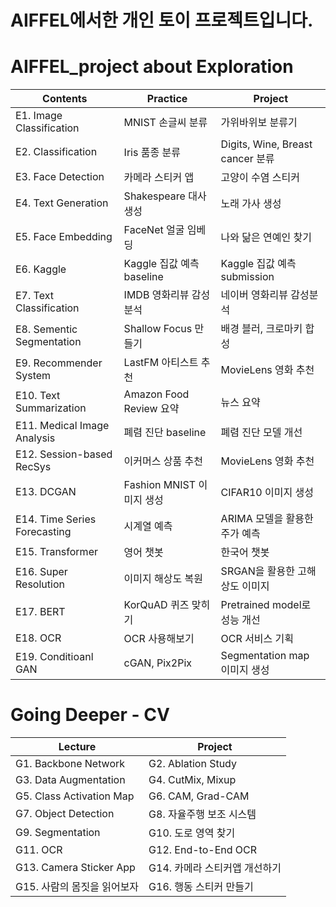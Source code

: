 
# AIFFEL에서한 개인 토이 프로젝트입니다.

# AIFFEL_project about Exploration

|Contents|Practice|Project|
|-----|---|---|
|E1. Image Classification|MNIST 손글씨 분류|가위바위보 분류기|
|E2. Classification|Iris 품종 분류|Digits, Wine, Breast cancer 분류|
|E3. Face Detection|카메라 스티커 앱|고양이 수염 스티커|
|E4. Text Generation|Shakespeare 대사 생성|노래 가사 생성|
|E5. Face Embedding|FaceNet 얼굴 임베딩|나와 닮은 연예인 찾기|
|E6. Kaggle|Kaggle 집값 예측 baseline|Kaggle 집값 예측 submission|
|E7. Text Classification|IMDB 영화리뷰 감성분석|네이버 영화리뷰 감성분석|
|E8. Sementic Segmentation|Shallow Focus 만들기|배경 블러, 크로마키 합성|
|E9. Recommender System|LastFM 아티스트 추천|MovieLens 영화 추천|
|E10. Text Summarization|Amazon Food Review 요약|뉴스 요약|
|E11. Medical Image Analysis|폐렴 진단 baseline|폐렴 진단 모델 개선|
|E12. Session-based RecSys|이커머스 상품 추천|MovieLens 영화 추천|
|E13. DCGAN|Fashion MNIST 이미지 생성|CIFAR10 이미지 생성|
|E14. Time Series Forecasting|시계열 예측|ARIMA 모델을 활용한 주가 예측|
|E15. Transformer|영어 챗봇|한국어 챗봇|
|E16. Super Resolution|이미지 해상도 복원|SRGAN을 활용한 고해상도 이미지|
|E17. BERT|KorQuAD 퀴즈 맞히기|Pretrained model로 성능 개선|
|E18. OCR|OCR 사용해보기|OCR 서비스 기획|
|E19. Conditioanl GAN|cGAN, Pix2Pix|Segmentation map 이미지 생성|


# Going Deeper - CV
|Lecture|Project|
|---|---|
|G1. Backbone Network|G2. Ablation Study|
|G3. Data Augmentation|G4. CutMix, Mixup|
|G5. Class Activation Map|G6. CAM, Grad-CAM|
|G7. Object Detection|G8. 자율주행 보조 시스템|
|G9. Segmentation|G10. 도로 영역 찾기|
|G11. OCR|G12. End-to-End OCR|(예정)
|G13. Camera Sticker App |G14. 카메라 스티커앱 개선하기|(예정)
|G15. 사람의 몸짓을 읽어보자|G16. 행동 스티커 만들기|(예정)
